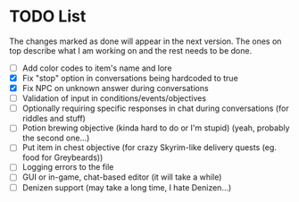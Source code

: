 # TODO List

The changes marked as done will appear in the next version. The ones on top describe what I am working on and the rest needs to be done.

* [ ] Add color codes to item's name and lore
* [X] Fix "stop" option in conversations being hardcoded to true
* [X] Fix NPC on unknown answer during conversations
* [ ] Validation of input in conditions/events/objectives
* [ ] Optionally requiring specific responses in chat during conversations (for riddles and stuff)
* [ ] Potion brewing objective (kinda hard to do or I'm stupid) (yeah, probably the second one...)
* [ ] Put item in chest objective (for crazy Skyrim-like delivery quests (eg. food for Greybeards))
* [ ] Logging errors to the file
* [ ] GUI or in-game, chat-based editor (it will take a while)
* [ ] Denizen support (may take a long time, I hate Denizen...)
